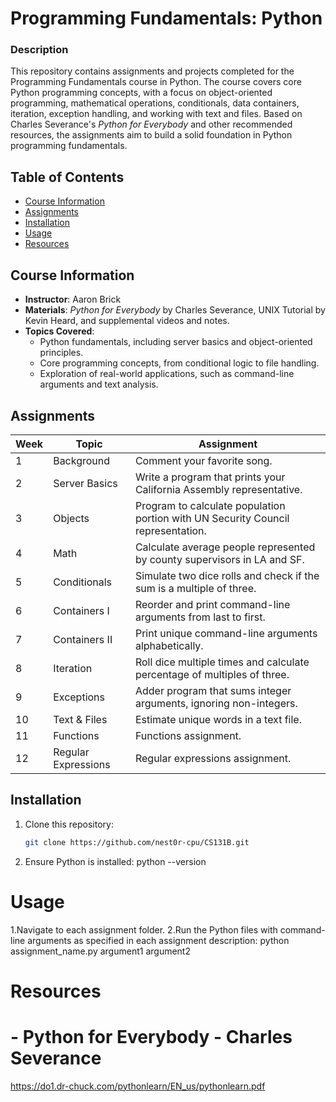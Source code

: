 # Programming Fundamentals: Python 

### Description
This repository contains assignments and projects completed for the Programming Fundamentals course in Python. The course covers core Python programming concepts, with a focus on object-oriented programming, mathematical operations, conditionals, data containers, iteration, exception handling, and working with text and files. Based on Charles Severance's *Python for Everybody* and other recommended resources, the assignments aim to build a solid foundation in Python programming fundamentals.

## Table of Contents
- [Course Information](#course-information)
- [Assignments](#assignments)
- [Installation](#installation)
- [Usage](#usage)
- [Resources](#resources)

## Course Information
- **Instructor**: Aaron Brick
- **Materials**: *Python for Everybody* by Charles Severance, UNIX Tutorial by Kevin Heard, and supplemental videos and notes.
- **Topics Covered**:
  - Python fundamentals, including server basics and object-oriented principles.
  - Core programming concepts, from conditional logic to file handling.
  - Exploration of real-world applications, such as command-line arguments and text analysis.

## Assignments

| Week | Topic              | Assignment |
|------|---------------------|------------|
| 1    | Background         | Comment your favorite song. |
| 2    | Server Basics      | Write a program that prints your California Assembly representative. |
| 3    | Objects            | Program to calculate population portion with UN Security Council representation. |
| 4    | Math               | Calculate average people represented by county supervisors in LA and SF. |
| 5    | Conditionals       | Simulate two dice rolls and check if the sum is a multiple of three. |
| 6    | Containers I       | Reorder and print command-line arguments from last to first. |
| 7    | Containers II      | Print unique command-line arguments alphabetically. |
| 8    | Iteration          | Roll dice multiple times and calculate percentage of multiples of three. |
| 9    | Exceptions         | Adder program that sums integer arguments, ignoring non-integers. |
| 10   | Text & Files       | Estimate unique words in a text file. |
| 11   | Functions          | Functions assignment. |
| 12   | Regular Expressions | Regular expressions assignment. |

## Installation
1. Clone this repository:
   ```bash
   git clone https://github.com/nest0r-cpu/CS131B.git

2. Ensure Python is installed:
python --version

# Usage
1.Navigate to each assignment folder.
2.Run the Python files with command-line arguments as specified in each assignment description:
python assignment_name.py argument1 argument2

# Resources
# - Python for Everybody - Charles Severance
  https://do1.dr-chuck.com/pythonlearn/EN_us/pythonlearn.pdf
